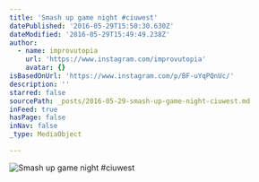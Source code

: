 ```yaml
---
title: 'Smash up game night #ciuwest'
datePublished: '2016-05-29T15:50:30.630Z'
dateModified: '2016-05-29T15:49:49.238Z'
author:
  - name: improvutopia
    url: 'https://www.instagram.com/improvutopia'
    avatar: {}
isBasedOnUrl: 'https://www.instagram.com/p/BF-uYqPQnUc/'
description: ''
starred: false
sourcePath: _posts/2016-05-29-smash-up-game-night-ciuwest.md
inFeed: true
hasPage: false
inNav: false
_type: MediaObject

---
```

![Smash up game night #ciuwest](https://scontent.cdninstagram.com/t51.2885-15/s640x640/sh0.08/e35/13329113_636958213124001_201399985_n.jpg?ig_cache_key=MTI2MDY0ODk1MDQ3MDQ0MDIyMA%3D%3D.2)